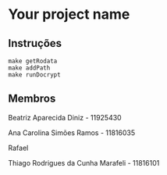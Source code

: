 
 Your project name
 ==============================
  
## Instruções

```
make getRodata
make addPath
make runDocrypt

```
## Membros

 Beatriz Aparecida Diniz - 11925430
 
 Ana Carolina Simões Ramos - 11816035
 
 Rafael
 
 Thiago Rodrigues da Cunha Marafeli - 11816101


